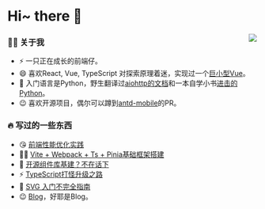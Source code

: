 # Hi~ there 👋

<img align="right" src="https://github-readme-stats.vercel.app/api?username=HuberTRoy&count_private=true">

### 👨‍🚒 关于我

- ⚡ 一只正在成长的前端仔。
- 😄 喜欢React, Vue, TypeScript 对探索原理着迷，实现过一个[巨小型Vue](https://github.com/HuberTRoy/fake-petite-vue)。
- 💬 入门语言是Python，野生翻译过[aiohttp的文档](https://github.com/HuberTRoy/aiohttp-chinese-documentation)和一本自学小书[进击的Python](https://github.com/HuberTRoy/full-speed-python-chinese)。
- 😉 喜欢开源项目，偶尔可以蹲到[antd-mobile](https://github.com/ant-design/ant-design-mobile)的PR。


### 🔥 写过的一些东西
- 😘 [前端性能优化实践](https://juejin.cn/post/6966857691381645325)
- 👨‍🚒 [Vite + Webpack + Ts + Pinia基础框架搭建](https://juejin.cn/post/7096372659079872526)
- 👋 [开源组件库基建？不在话下](https://juejin.cn/post/7112295067682865166)
- ⚡  [TypeScript打怪升级之路](https://juejin.cn/column/7215415212106596409)
- 💬 [SVG 入门不完全指南](https://juejin.cn/post/6990176444273917966)
- 😉 [Blog](https://github.com/HuberTRoy/myown)，好耶是Blog。

